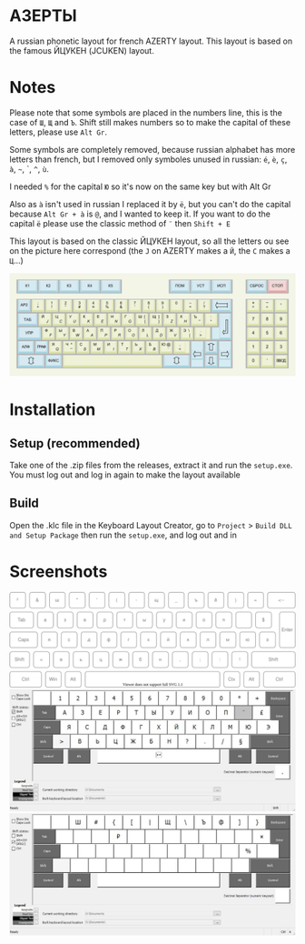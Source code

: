АЗЕРТЫ
======

A russian phonetic layout for french AZERTY layout. This layout is based on the famous ЙЦУКЕН (JCUKEN) layout.

Notes
=====

Please note that some symbols are placed in the numbers line, this is the case of `Ш`, `Щ` and `Ъ`. Shift still makes numbers so to make the capital of these letters, please use `Alt Gr`.

Some symbols are completely removed, because russian alphabet has more letters than french, but I removed only symboles unused in russian: `é`, `è`, `ç`, `à`, `~`, \`, `^`, `ù`.

I needed `%` for the capital `Ю` so it's now on the same key but with Alt Gr

Also as `à` isn't used in russian I replaced it by `ë`, but you can't do the capital because `Alt Gr + à` is `@`, and I wanted to keep it. If you want to do the capital `ë` please use the classic method of `¨` then `Shift + E`

This layout is based on the classic ЙЦУКЕН layout, so all the letters ou see on the picture here correspond (the `J` on AZERTY makes a `Й`, the `C` makes a `Ц`...)

![JCUKEN Layout](.screenshots/UKNCkeyboard.png)

Installation
============

## Setup (recommended)

Take one of the .zip files from the releases, extract it and run the `setup.exe`. You must log out and log in again to make the layout available

## Build

Open the .klc file in the Keyboard Layout Creator, go to `Project` > `Build DLL and Setup Package` then run the `setup.exe`, and log out and in

Screenshots
===========

![Layout](.screenshots/АЗЕРТЫ.svg)
![Layout Shift](.screenshots/AZERTYShft.jpg)
![Layout AltGr](.screenshots/AZERTYAltGr.jpg)
